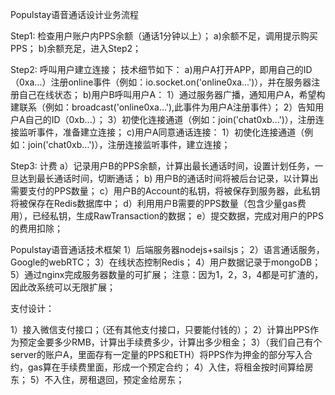 Populstay语音通话设计业务流程

Step1: 检查用户账户内PPS余额（通话1分钟以上）；
 a)余额不足，调用提示购买PPS；
 b)余额充足，进入Step2；

Step2: 呼叫用户建立连接；
 技术细节如下：
 a)用户A打开APP，即用自己的ID（0xa...）注册online事件（例如：io.socket.on('online0xa...')），并在服务器注册自己在线状态；
 b)用户B呼叫用户A：
     1）通过服务器广播，通知用户A，希望构建联系（例如：broadcast('online0xa...'),此事件为用户A注册事件）；
     2）告知用户A自己的ID（0xb...）；
     3）初使化连接通道（例如：join('chat0xb...')），注册连接监听事件，准备建立连接；
 c)用户A同意通话连接：
     1）初使化连接通道（例如：join('chat0xb...')），注册连接监听事件，建立连接；
 
 Step3: 计费
 a）记录用户B的PPS余额，计算出最长通话时间，设置计划任务，一旦达到最长通话时间，切断通话；
 b) 用户B的通话时间将被后台记录，以计算出需要支付的PPS数量；
 c）用户B的Account的私钥，将被保存到服务器，此私钥将被保存在Redis数据库中；
 d）利用用户B需要的PPS数量（包含少量gas费用），已经私钥，生成RawTransaction的数据；
 e）提交数据，完成对用户的PPS的费用扣除；


 Populstay语音通话技术框架
 1）后端服务器nodejs+sailsjs；
 2）语言通话服务，Google的webRTC；
 3）在线状态控制Redis；
 4）用户数据记录于mongoDB；
 5）通过nginx完成服务器数量的可扩展；
 注意：因为1，2，3，4都是可扩渣的，因此改系统可以无限扩展；











支付设计：

1）接入微信支付接口；（还有其他支付接口，只要能付钱的）；
2）计算出PPS作为预定金要多少RMB，计算出手续费多少，计算出多少租金；
3）（我们自己有个server的账户A，里面存有一定量的PPS和ETH）将PPS作为押金的部分写入合约，gas算在手续费里面，形成一个预定合约；
4）入住，将租金按时间算给房东；
5）不入住，房租退回，预定金给房东；